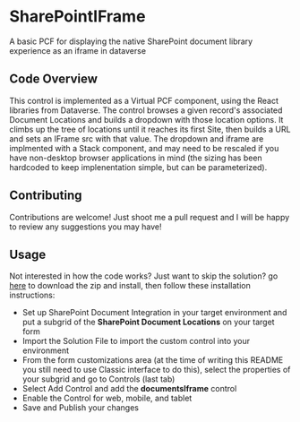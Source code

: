 # SharePointIFrame
A basic PCF for displaying the native SharePoint document library experience as an iframe in dataverse

## Code Overview
This control is implemented as a Virtual PCF component, using the React libraries from Dataverse. The control browses a given record's associated Document Locations and builds a dropdown with those location options. It climbs up the tree of locations until it reaches its first Site, then builds a URL and sets an IFrame src with that value. The dropdown and iframe are implmented with a Stack component, and may need to be rescaled if you have non-desktop browser applications in mind (the sizing has been hardcoded to keep implenentation simple, but can be parameterized).

## Contributing
Contributions are welcome! Just shoot me a pull request and I will be happy to review any suggestions you may have!

## Usage
Not interested in how the code works? Just want to skip the solution? go [here](https://github.com/cchannon/SharePointIFrame/tree/main/SolutionFile) to download the zip and install, then follow these installation instructions:

- Set up SharePoint Document Integration in your target environment and put a subgrid of the **SharePoint Document Locations** on your target form
- Import the Solution File to import the custom control into your environment
- From the form customizations area (at the time of writing this README you still need to use Classic interface to do this), select the properties of your subgrid and go to Controls (last tab)
- Select Add Control and add the **documentsIframe** control
- Enable the Control for web, mobile, and tablet
- Save and Publish your changes

